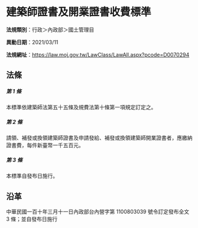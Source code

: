 # 建築師證書及開業證書收費標準



**法規類別**：行政＞內政部＞國土管理目

**異動日期**：2021/03/11  

**法規網址**：https://law.moj.gov.tw/LawClass/LawAll.aspx?pcode=D0070294



## 法條
##### 第 1 條
本標準依建築師法第五十五條及規費法第十條第一項規定訂定之。

##### 第 2 條
請領、補發或換領建築師證書及申請發給、補發或換領建築師開業證書者，應繳納證書費，每件新臺幣一千五百元。

##### 第 3 條
本標準自發布日施行。

## 沿革
中華民國一百十年三月十一日內政部台內營字第 1100803039 號令訂定發布全文 3  條；並自發布日施行
